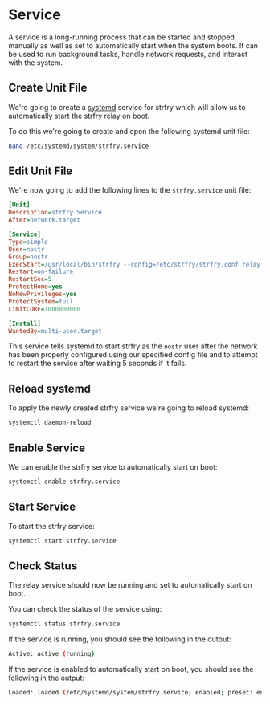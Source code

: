 # Service

A service is a long-running process that can be started and stopped manually as well as set to automatically start when the system boots. It can be used to run background tasks, handle network requests, and interact with the system.

## Create Unit File

We're going to create a [systemd](https://systemd.io "systemd") service for strfry which will allow us to automatically start the strfry relay on boot.

To do this we're going to create and open the following systemd unit file:

```bash
nano /etc/systemd/system/strfry.service
```

## Edit Unit File

We're now going to add the following lines to the `strfry.service` unit file:

```ini
[Unit]
Description=strfry Service
After=network.target

[Service]
Type=simple
User=nostr
Group=nostr
ExecStart=/usr/local/bin/strfry --config=/etc/strfry/strfry.conf relay
Restart=on-failure
RestartSec=5
ProtectHome=yes
NoNewPrivileges=yes
ProtectSystem=full
LimitCORE=1000000000

[Install]
WantedBy=multi-user.target
```

This service tells systemd to start strfry as the `nostr` user after the network has been properly configured using our specified config file and to attempt to restart the service after waiting 5 seconds if it fails.

## Reload systemd

To apply the newly created strfry service we're going to reload systemd:

```bash
systemctl daemon-reload
```

## Enable Service

We can enable the strfry service to automatically start on boot:

```bash
systemctl enable strfry.service
```

## Start Service

To start the strfry service:

```bash
systemctl start strfry.service
```

## Check Status

The relay service should now be running and set to automatically start on boot.

You can check the status of the service using:

```bash
systemctl status strfry.service
```

If the service is running, you should see the following in the output:

```bash
Active: active (running)
```

If the service is enabled to automatically start on boot, you should see the following in the output:

```bash
Loaded: loaded (/etc/systemd/system/strfry.service; enabled; preset: enabled)
```
